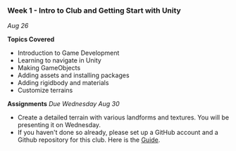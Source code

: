 ### Week 1 - Intro to Club and Getting Start with Unity
*Aug 26*

**Topics Covered**
* Introduction to Game Development
* Learning to navigate in Unity
* Making GameObjects
* Adding assets and installing packages
* Adding rigidbody and materials
* Customize terrains

**Assignments** *Due Wednesday Aug 30*
* Create a detailed terrain with various landforms and textures. You will be presenting it on Wednesday.
* If you haven't done so already, please set up a GitHub account and a Github repository for this club. Here is the [Guide](prep.md).

